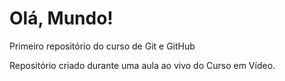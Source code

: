 # Olá, Mundo!
Primeiro repositório do curso de Git e GitHub

Repositório criado durante uma aula ao vivo do Curso em Vídeo.